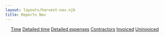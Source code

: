 ```yaml
---
layout: layouts/harvest-nav.njk
title: Reports Nav
---
```


<header id="top-nav">
  <nav>
    <a href="#" class="is-active">Time</a>
    <a href="#">Detailed time</a>
    <a href="#">Detailed expenses</a>
    <a href="#">Contractors</a>
    <a href="#">Invoiced</a>
    <a href="#">Uninvoiced</a>
  </nav>
</header>
